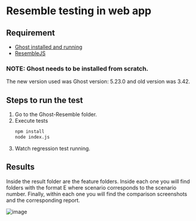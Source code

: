 ﻿# Resemble testing in web app

## Requirement

*  [Ghost installed and running](https://ghost.org/docs/install/local/)
*  [ResembleJS](https://rsmbl.github.io/Resemble.js/)

### NOTE: Ghost needs to be installed from scratch.
The new version used was Ghost version: 5.23.0 and old version was 3.42.

## Steps to run the test

1. Go to the Ghost-Resemble folder.
3. Execute tests
    ```sh        
    npm install
    node index.js
    ```
4. Watch regression test running.

## Results

Inside the result folder are the feature folders. Inside each one you will find folders with the format E<scenario> where scenario corresponds to the scenario number. Finally, within each one you will find the comparison screenshots and the corresponding report.

![image](https://user-images.githubusercontent.com/31069035/202921328-9495be20-b2c5-411c-8794-ecb69e8ea78e.png)

